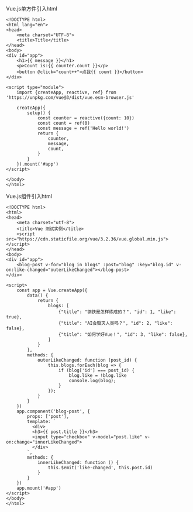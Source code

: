 Vue.js单方件引入html

    <!DOCTYPE html>
    <html lang="en">
    <head>
        <meta charset="UTF-8">
        <title>Title</title>
    </head>
    <body>
    <div id="app">
        <h1>{{ message }}</h1>
        <p>Count is:{{ counter.count }}</p>
        <button @click="count++">点我{{ count }}</button>
    </div>
    
    <script type="module">
        import {createApp, reactive, ref} from 'https://unpkg.com/vue@3/dist/vue.esm-browser.js'
    
        createApp({
            setup() {
                const counter = reactive({count: 10})
                const count = ref(0)
                const message = ref('Hello world!')
                return {
                    counter,
                    message,
                    count,
                }
            }
        }).mount('#app')
    </script>
    
    </body>
    </html>

Vue.js组件引入html

    <!DOCTYPE html>
    <html>
    <head>
        <meta charset="utf-8">
        <title>Vue 测试实例</title>
        <script src="https://cdn.staticfile.org/vue/3.2.36/vue.global.min.js"></script>
    </head>
    <body>
    <div id="app">
        <blog-post v-for="blog in blogs" :post="blog" :key="blog.id" v-on:like-changed="outerLikeChanged"></blog-post>
    </div>
    
    <script>
        const app = Vue.createApp({
            data() {
                return {
                    blogs: [
                        {"title": "钢铁是怎样练成的？", "id": 1, "like": true},
                        {"title": "AI会毁灭人类吗？", "id": 2, "like": false},
                        {"title": "如何学好Vue！", "id": 3, "like": false},
                    ]
                }
            },
            methods: {
                outerLikeChanged: function (post_id) {
                    this.blogs.forEach(blog => {
                        if (blog['id'] === post_id) {
                            blog.like = !blog.like
                            console.log(blog);
                        }
                    });
                }
            }
        })
        app.component('blog-post', {
            props: ['post'],
            template: `
              <div>
              <h3>{{ post.title }}</h3>
              <input type="checkbox" v-model="post.like" v-on:change="innerLikeChanged">
              </div>
            `,
            methods: {
                innerLikeChanged: function () {
                    this.$emit('like-changed', this.post.id)
                }
            }
        })
        app.mount('#app')
    </script>
    </body>
    </html>
